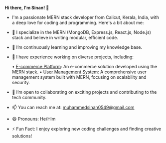 **Hi there, I'm Sinan! 👋**

- I'm a passionate MERN stack developer from Calicut, Kerala, India, with a deep love for coding and programming. Here's a bit about me:

- 🔭 I specialize in the MERN (MongoDB, Express.js, React.js, Node.js) stack and believe in writing modular, efficient code.

- 🌱 I’m continuously learning and improving my knowledge base.

- 💼 I have experience working on diverse projects, including:
  
  •  [E-commerce Platform](https://github.com/sinanptm/ecommerse-project): An e-commerce solution developed using the MERN stack.
  •  [User Management System](https://github.com/sinanptm/user-managment-MERN): A comprehensive user management system built with MERN, focusing on scalability and 
     security.

- 🤝 I’m open to collaborating on exciting projects and contributing to the tech community.

- 📫 You can reach me at: muhammedsinan0549@gmail.com

- 😄 Pronouns: He/Him

- ⚡ Fun Fact: I enjoy exploring new coding challenges and finding creative solutions!

